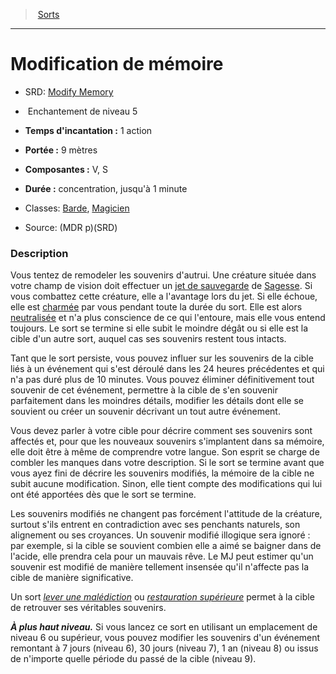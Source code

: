 ﻿---
!SpellItem
Name: Modification de mémoire
AltName: '[Modify Memory](srd_spells_modify_memory.md)'
Type: Enchantement
Level: 5
CastingTime: 1 action
Range: 9 mètres
Components: V, S
Duration: "concentration, jusqu'à 1 minute "
Classes: '[Barde](hd_bard.md), [Magicien](hd_wizard.md)'
Family: SpellHD
Source: (MDR p)(SRD)
Id: spells_hd.md#modification-de-mémoire
ParentLink: spells_hd.md#sorts
ParentName: Sorts
NameLevel: 1
Attributes:
  Name: Modification de mémoire
  Markdown: >+
    # <!--Name-->Modification de mémoire<!--/Name-->


    - SRD: <!--AltName-->[Modify Memory](srd_spells_modify_memory.md)<!--/AltName-->


    -  <!--Type-->Enchantement<!--/Type--> de niveau <!--Level-->5<!--/Level-->


    - **Temps d'incantation :** <!--CastingTime-->1 action<!--/CastingTime-->


    - **Portée :** <!--Range-->9 mètres<!--/Range-->


    - **Composantes :** <!--Components-->V, S<!--/Components-->


    - **Durée :** <!--Duration-->concentration, jusqu'à 1 minute <!--/Duration-->


    - Classes: <!--Classes-->[Barde](hd_bard.md), [Magicien](hd_wizard.md)<!--/Classes-->


    - Source: <!--Source-->(MDR p)(SRD)<!--/Source-->


    ### Description


    Vous tentez de remodeler les souvenirs d'autrui. Une créature située dans votre champ de vision doit effectuer un [jet de sauvegarde](hd_abilities_jets_de_sauvegarde.md) de [Sagesse](hd_abilities_wisdom.md). Si vous combattez cette créature, elle a l'avantage lors du jet. Si elle échoue, elle est [charmée](hd_conditions_charme.md) par vous pendant toute la durée du sort. Elle est alors [neutralisée](hd_conditions_neutralise.md) et n'a plus conscience de ce qui l'entoure, mais elle vous entend toujours. Le sort se termine si elle subit le moindre dégât ou si elle est la cible d'un autre sort, auquel cas ses souvenirs restent tous intacts.


    Tant que le sort persiste, vous pouvez influer sur les souvenirs de la cible liés à un événement qui s'est déroulé dans les 24 heures précédentes et qui n'a pas duré plus de 10 minutes. Vous pouvez éliminer définitivement tout souvenir de cet événement, permettre à la cible de s'en souvenir parfaitement dans les moindres détails, modifier les détails dont elle se souvient ou créer un souvenir décrivant un tout autre événement.


    Vous devez parler à votre cible pour décrire comment ses souvenirs sont affectés et, pour que les nouveaux souvenirs s'implantent dans sa mémoire, elle doit être à même de comprendre votre langue. Son esprit se charge de combler les manques dans votre description. Si le sort se termine avant que vous ayez fini de décrire les souvenirs modifiés, la mémoire de la cible ne subit aucune modification. Sinon, elle tient compte des modifications qui lui ont été apportées dès que le sort se termine.


    Les souvenirs modifiés ne changent pas forcément l'attitude de la créature, surtout s'ils entrent en contradiction avec ses penchants naturels, son alignement ou ses croyances. Un souvenir modifié illogique sera ignoré : par exemple, si la cible se souvient combien elle a aimé se baigner dans de l'acide, elle prendra cela pour un mauvais rêve. Le MJ peut estimer qu'un souvenir est modifié de manière tellement insensée qu'il n'affecte pas la cible de manière significative.


    Un sort _[lever une malédiction](hd_spells_lever_une_malediction.md)_ ou _[restauration supérieure](hd_spells_restauration_superieure.md)_ permet à la cible de retrouver ses véritables souvenirs.


    **_À plus haut niveau._** Si vous lancez ce sort en utilisant un emplacement de niveau 6 ou supérieur, vous pouvez modifier les souvenirs d'un événement remontant à 7 jours (niveau 6), 30 jours (niveau 7), 1 an (niveau 8) ou issus de n'importe quelle période du passé de la cible (niveau 9).

  AltName: '[Modify Memory](srd_spells_modify_memory.md)'
  Type: Enchantement
  Level: 5
  CastingTime: 1 action
  Range: 9 mètres
  Components: V, S
  Duration: "concentration, jusqu'à 1 minute "
  Classes: '[Barde](hd_bard.md), [Magicien](hd_wizard.md)'
  Source: (MDR p)(SRD)
AttributesDictionary: >+
  Name: Modification de mémoire

  Markdown: >+

    # <!--Name-->Modification de mémoire<!--/Name-->





    - SRD: <!--AltName-->[Modify Memory](srd_spells_modify_memory.md)<!--/AltName-->





    -  <!--Type-->Enchantement<!--/Type--> de niveau <!--Level-->5<!--/Level-->





    - **Temps d'incantation :** <!--CastingTime-->1 action<!--/CastingTime-->





    - **Portée :** <!--Range-->9 mètres<!--/Range-->





    - **Composantes :** <!--Components-->V, S<!--/Components-->





    - **Durée :** <!--Duration-->concentration, jusqu'à 1 minute <!--/Duration-->





    - Classes: <!--Classes-->[Barde](hd_bard.md), [Magicien](hd_wizard.md)<!--/Classes-->





    - Source: <!--Source-->(MDR p)(SRD)<!--/Source-->





    ### Description





    Vous tentez de remodeler les souvenirs d'autrui. Une créature située dans votre champ de vision doit effectuer un [jet de sauvegarde](hd_abilities_jets_de_sauvegarde.md) de [Sagesse](hd_abilities_wisdom.md). Si vous combattez cette créature, elle a l'avantage lors du jet. Si elle échoue, elle est [charmée](hd_conditions_charme.md) par vous pendant toute la durée du sort. Elle est alors [neutralisée](hd_conditions_neutralise.md) et n'a plus conscience de ce qui l'entoure, mais elle vous entend toujours. Le sort se termine si elle subit le moindre dégât ou si elle est la cible d'un autre sort, auquel cas ses souvenirs restent tous intacts.





    Tant que le sort persiste, vous pouvez influer sur les souvenirs de la cible liés à un événement qui s'est déroulé dans les 24 heures précédentes et qui n'a pas duré plus de 10 minutes. Vous pouvez éliminer définitivement tout souvenir de cet événement, permettre à la cible de s'en souvenir parfaitement dans les moindres détails, modifier les détails dont elle se souvient ou créer un souvenir décrivant un tout autre événement.





    Vous devez parler à votre cible pour décrire comment ses souvenirs sont affectés et, pour que les nouveaux souvenirs s'implantent dans sa mémoire, elle doit être à même de comprendre votre langue. Son esprit se charge de combler les manques dans votre description. Si le sort se termine avant que vous ayez fini de décrire les souvenirs modifiés, la mémoire de la cible ne subit aucune modification. Sinon, elle tient compte des modifications qui lui ont été apportées dès que le sort se termine.





    Les souvenirs modifiés ne changent pas forcément l'attitude de la créature, surtout s'ils entrent en contradiction avec ses penchants naturels, son alignement ou ses croyances. Un souvenir modifié illogique sera ignoré : par exemple, si la cible se souvient combien elle a aimé se baigner dans de l'acide, elle prendra cela pour un mauvais rêve. Le MJ peut estimer qu'un souvenir est modifié de manière tellement insensée qu'il n'affecte pas la cible de manière significative.





    Un sort _[lever une malédiction](hd_spells_lever_une_malediction.md)_ ou _[restauration supérieure](hd_spells_restauration_superieure.md)_ permet à la cible de retrouver ses véritables souvenirs.





    **_À plus haut niveau._** Si vous lancez ce sort en utilisant un emplacement de niveau 6 ou supérieur, vous pouvez modifier les souvenirs d'un événement remontant à 7 jours (niveau 6), 30 jours (niveau 7), 1 an (niveau 8) ou issus de n'importe quelle période du passé de la cible (niveau 9).



  AltName: '[Modify Memory](srd_spells_modify_memory.md)'

  Type: Enchantement

  Level: 5

  CastingTime: 1 action

  Range: 9 mètres

  Components: V, S

  Duration: "concentration, jusqu'à 1 minute "

  Classes: '[Barde](hd_bard.md), [Magicien](hd_wizard.md)'

  Source: (MDR p)(SRD)

---
> [Sorts](hd_spells.md)

---

# Modification de mémoire

- SRD: [Modify Memory](srd_spells_modify_memory.md)

-  Enchantement de niveau 5

- **Temps d'incantation :** 1 action

- **Portée :** 9 mètres

- **Composantes :** V, S

- **Durée :** concentration, jusqu'à 1 minute 

- Classes: [Barde](hd_bard.md), [Magicien](hd_wizard.md)

- Source: (MDR p)(SRD)

### Description

Vous tentez de remodeler les souvenirs d'autrui. Une créature située dans votre champ de vision doit effectuer un [jet de sauvegarde](hd_abilities_jets_de_sauvegarde.md) de [Sagesse](hd_abilities_wisdom.md). Si vous combattez cette créature, elle a l'avantage lors du jet. Si elle échoue, elle est [charmée](hd_conditions_charme.md) par vous pendant toute la durée du sort. Elle est alors [neutralisée](hd_conditions_neutralise.md) et n'a plus conscience de ce qui l'entoure, mais elle vous entend toujours. Le sort se termine si elle subit le moindre dégât ou si elle est la cible d'un autre sort, auquel cas ses souvenirs restent tous intacts.

Tant que le sort persiste, vous pouvez influer sur les souvenirs de la cible liés à un événement qui s'est déroulé dans les 24 heures précédentes et qui n'a pas duré plus de 10 minutes. Vous pouvez éliminer définitivement tout souvenir de cet événement, permettre à la cible de s'en souvenir parfaitement dans les moindres détails, modifier les détails dont elle se souvient ou créer un souvenir décrivant un tout autre événement.

Vous devez parler à votre cible pour décrire comment ses souvenirs sont affectés et, pour que les nouveaux souvenirs s'implantent dans sa mémoire, elle doit être à même de comprendre votre langue. Son esprit se charge de combler les manques dans votre description. Si le sort se termine avant que vous ayez fini de décrire les souvenirs modifiés, la mémoire de la cible ne subit aucune modification. Sinon, elle tient compte des modifications qui lui ont été apportées dès que le sort se termine.

Les souvenirs modifiés ne changent pas forcément l'attitude de la créature, surtout s'ils entrent en contradiction avec ses penchants naturels, son alignement ou ses croyances. Un souvenir modifié illogique sera ignoré : par exemple, si la cible se souvient combien elle a aimé se baigner dans de l'acide, elle prendra cela pour un mauvais rêve. Le MJ peut estimer qu'un souvenir est modifié de manière tellement insensée qu'il n'affecte pas la cible de manière significative.

Un sort _[lever une malédiction](hd_spells_lever_une_malediction.md)_ ou _[restauration supérieure](hd_spells_restauration_superieure.md)_ permet à la cible de retrouver ses véritables souvenirs.

**_À plus haut niveau._** Si vous lancez ce sort en utilisant un emplacement de niveau 6 ou supérieur, vous pouvez modifier les souvenirs d'un événement remontant à 7 jours (niveau 6), 30 jours (niveau 7), 1 an (niveau 8) ou issus de n'importe quelle période du passé de la cible (niveau 9).

